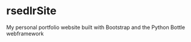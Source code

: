 # rsedlrSite

My personal portfolio website built with Bootstrap and the Python Bottle webframework
